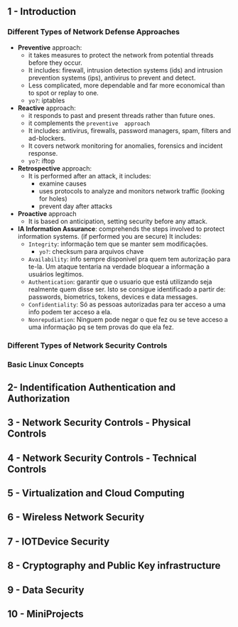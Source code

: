 
## 1 - Introduction

### Different Types of Network Defense Approaches

- **Preventive** approach:
  - it takes measures to protect the network from potential threads before they occur.
  - It includes: firewall, intrusion detection systems (ids) and intrusion prevention systems (ips), antivirus to prevent and detect.
  - Less complicated, more dependable and far more economical than to spot or replay to one.
  - `yo?`: iptables
- **Reactive** approach:
  - it responds to past and present threads rather than future ones.
  - it complements the `preventive  approach`
  - It includes: antivirus, firewalls, password managers, spam, filters and ad-blockers.
  - It covers network monitoring for anomalies, forensics and incident response.
  - `yo?`: iftop
- **Retrospective** approach:
  - It is performed after an attack, it includes:
    - examine causes
    - uses protocols to analyze and monitors network traffic (looking for holes)
    - prevent day after attacks
- **Proactive** approach
  - It is based on anticipation, setting security before any attack.
- **IA Information Assurance**: comprehends the steps involved to protect information systems. (if performed you are secure) It includes:
  - `Integrity`: informação tem que se manter sem modificações.
    - `yo?`: checksum para arquivos chave
  - `Availability`: info sempre disponivel pra quem tem autorização para te-la. Um ataque tentaria na verdade bloquear a informação a usuários legitimos.
  - `Authentication`: garantir que o usuario que está utilizando seja realmente quem disse ser. Isto se consigue identificado a partir de: passwords, biometrics, tokens, devices e data messages.
  - `Confidentiality`: Só as pessoas autorizadas para ter acceso a uma info podem ter acceso a ela.
  - `Nonrepudiation`: Ninguem pode negar o que fez ou se teve acceso a uma informação pq se tem provas do que ela fez.


### Different Types of Network Security Controls

### Basic Linux Concepts

## 2- Indentification Authentication and Authorization

## 3 - Network Security Controls - Physical Controls

## 4 - Network Security Controls - Technical Controls

## 5 - Virtualization and Cloud Computing

## 6 - Wireless Network Security

## 7 - IOTDevice Security

## 8 - Cryptography and Public Key infrastructure

## 9 - Data Security

## 10 - MiniProjects


